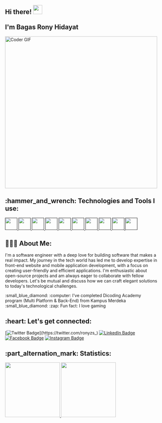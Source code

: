 <h2 align="left">
  Hi there! <img src="https://user-images.githubusercontent.com/42378118/110234147-e3259600-7f4e-11eb-95be-0c4047144dea.gif" width="30">
 <br>
 <br> I'm Bagas Rony Hidayat
</h2> 
<img src="https://c.tenor.com/2uyENRmiUt0AAAAC/coding.gif" alt="Coder GIF" width="500">


<h2 align="left">:hammer_and_wrench: Technologies and Tools I use:</h2>
<p align="left">
  <a href="" target="_blank"> <img src="https://cdn.worldvectorlogo.com/logos/flutter.svg" title="Flutter" alt="" width="40" height="40"/> </a>
  <a href="" target="_blank"> <img src="https://cdn.worldvectorlogo.com/logos/html-1.svg" title="HTML" alt="" width="40" height="40"/> </a>
  <a href="" target="_blank"> <img src="https://cdn.worldvectorlogo.com/logos/css-3.svg" title="CSS" alt="" width="40" height="40"/> </a>
  <a href="" target="_blank"> <img src="https://cdn.worldvectorlogo.com/logos/logo-javascript.svg" title="Javascript" alt="" width="40" height="40"/> </a>
  <a href="" target="_blank"> <img src="https://cdn.worldvectorlogo.com/logos/react-2.svg" title="React" alt="" width="40" height="40"/> </a>
  <a href="" target="_blank"> <img src="https://cdn.worldvectorlogo.com/logos/vue-js-1.svg" title="Vue.js" alt="" width="40" height="40"/> </a>
  <a href="" target="_blank"> <img src="https://cdn.worldvectorlogo.com/logos/tailwind-css-2.svg" title="Tailwind CSS" alt="" width="40" height="40"/> </a>
  <a href="" target="_blank"> <img src="https://cdn.worldvectorlogo.com/logos/bootstrap-4.svg" title="Bootstrap" alt="" width="40" height="40"/> </a>
  <a href="" target="_blank"> <img src="https://cdn.worldvectorlogo.com/logos/visual-studio-code-1.svg" title="Bootstrap" alt="" width="40" height="40"/> </a>
  <a href="" target="_blank"> <img src="https://cdn.worldvectorlogo.com/logos/laragon.svg" title="Bootstrap" alt="" width="40" height="40"/> </a>
</p>

<h2 align="left">👨🏻‍💻 About Me:</h2>

<p>I'm a software engineer with a deep love for building software that makes a real impact. My journey in the tech world has led me to develop expertise in front-end website and mobile application development, with a focus on creating user-friendly and efficient applications. I'm enthusiastic about open-source projects and am always eager to collaborate with fellow developers. Let's be mutual and discuss how we can craft elegant solutions to today's technological challenges.</p>
:small_blue_diamond: :computer: I've completed Dicoding Academy program (Multi Platform & Back-End) from Kampus Merdeka<br>
:small_blue_diamond: :zap: Fun fact: I love gaming<br>

<h2 align="left">:heart: Let's get connected:</h2>

[![Twitter Badge](https://img.shields.io/twitter/url?color=blue&label=ronyzs_&logo=twitter&style=for-the-badge&url=https%3A%2F%2Ftwitter.com%2Fronyzs_)](https://twitter.com/ronyzs_) 
[![LinkedIn Badge](https://img.shields.io/twitter/url?label=Bagas%20Rony%20Hidayat&logo=Linkedin&style=for-the-badge&url=https%3A%2F%2Fwww.linkedin.com%2Fin%2Fbagas-rony-hidayat-179254231%2F)](https://www.linkedin.com/in/bagasrh/) 
[![Facebook Badge](https://img.shields.io/twitter/url?label=Bagas%20Rony%20Hidayat&logo=facebook&style=for-the-badge&url=https%3A%2F%2Fwww.facebook.com%2Fbagasronyhidayat)](https://www.facebook.com/bagasronyhidayat) 
[![Instagram Badge](https://img.shields.io/twitter/url?label=ronyzs_&logo=instagram&style=for-the-badge&url=https%3A%2F%2Fwww.facebook.com%2Fbagasronyhidayat)](https://www.instagram.com/ronyzs_/)

<h2 align="left">:part_alternation_mark: Statistics:</h2>

<a href="https://github.com/Ronyzs">
  <img height="180em" src="https://github-readme-stats-eight-theta.vercel.app/api?username=Ronyzs&show_icons=true&theme=algolia&include_all_commits=true&count_private=true"/>
  <img height="180em" src="https://github-readme-stats-eight-theta.vercel.app/api/top-langs/?username=Ronyzs&layout=compact&langs_count=100&theme=algolia"/>
</a>
</p>

